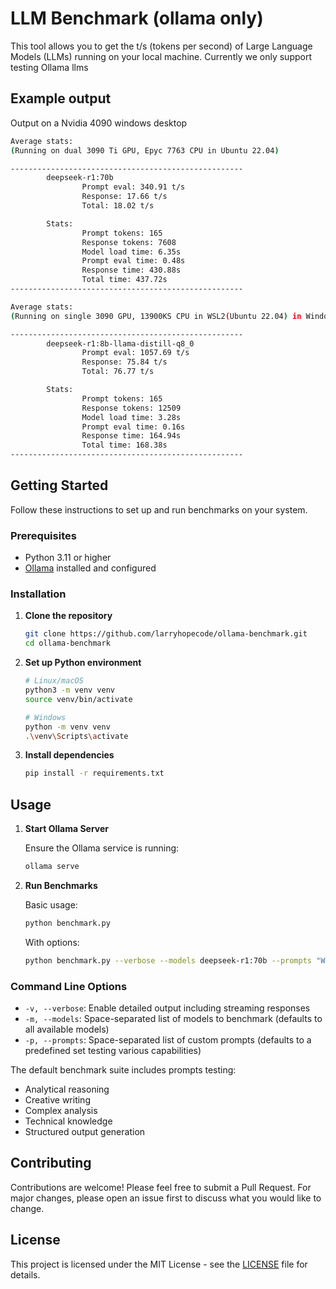# LLM Benchmark (ollama only)

This tool allows you to get the t/s (tokens per second) of Large Language Models (LLMs) running on your local machine. Currently we only support testing Ollama llms

## Example output

Output on a Nvidia 4090 windows desktop

```bash
Average stats:
(Running on dual 3090 Ti GPU, Epyc 7763 CPU in Ubuntu 22.04)

----------------------------------------------------
        deepseek-r1:70b
                Prompt eval: 340.91 t/s
                Response: 17.66 t/s
                Total: 18.02 t/s

        Stats:
                Prompt tokens: 165
                Response tokens: 7608
                Model load time: 6.35s
                Prompt eval time: 0.48s
                Response time: 430.88s
                Total time: 437.72s
----------------------------------------------------

Average stats: 
(Running on single 3090 GPU, 13900KS CPU in WSL2(Ubuntu 22.04) in Windows 11)

----------------------------------------------------
        deepseek-r1:8b-llama-distill-q8_0
                Prompt eval: 1057.69 t/s
                Response: 75.84 t/s
                Total: 76.77 t/s

        Stats:
                Prompt tokens: 165
                Response tokens: 12509
                Model load time: 3.28s
                Prompt eval time: 0.16s
                Response time: 164.94s
                Total time: 168.38s
----------------------------------------------------
```

## Getting Started

Follow these instructions to set up and run benchmarks on your system.

### Prerequisites

- Python 3.11 or higher
- [Ollama](https://ollama.com/) installed and configured

### Installation

1. **Clone the repository**

   ```bash
   git clone https://github.com/larryhopecode/ollama-benchmark.git
   cd ollama-benchmark
   ```

2. **Set up Python environment**

   ```bash
   # Linux/macOS
   python3 -m venv venv
   source venv/bin/activate

   # Windows
   python -m venv venv
   .\venv\Scripts\activate
   ```

3. **Install dependencies**

   ```bash
   pip install -r requirements.txt
   ```

## Usage

1. **Start Ollama Server**

   Ensure the Ollama service is running:

   ```bash
   ollama serve
   ```

2. **Run Benchmarks**

   Basic usage:

   ```bash
   python benchmark.py
   ```

   With options:

   ```bash
   python benchmark.py --verbose --models deepseek-r1:70b --prompts "Write a hello world program" "Explain quantum computing"
   ```

### Command Line Options

- `-v, --verbose`: Enable detailed output including streaming responses
- `-m, --models`: Space-separated list of models to benchmark (defaults to all available models)
- `-p, --prompts`: Space-separated list of custom prompts (defaults to a predefined set testing various capabilities)

The default benchmark suite includes prompts testing:

- Analytical reasoning
- Creative writing
- Complex analysis
- Technical knowledge
- Structured output generation

## Contributing

Contributions are welcome! Please feel free to submit a Pull Request. For major changes, please open an issue first to discuss what you would like to change.

## License

This project is licensed under the MIT License - see the [LICENSE](LICENSE) file for details.
